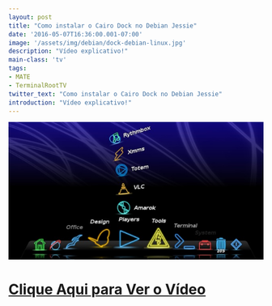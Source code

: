 ```yaml
---
layout: post
title: "Como instalar o Cairo Dock no Debian Jessie"
date: '2016-05-07T16:36:00.001-07:00'
image: '/assets/img/debian/dock-debian-linux.jpg'
description: "Vídeo explicativo!"
main-class: 'tv'
tags:
- MATE
- TerminalRootTV
twitter_text: "Como instalar o Cairo Dock no Debian Jessie"
introduction: "Vídeo explicativo!"
---
```

![Blog Linux](/assets/img/debian/dock-debian-linux.jpg "Blog Linux")


# [Clique Aqui para Ver o Vídeo](https://www.youtube.com/watch?v=HlBv7W13baY)


